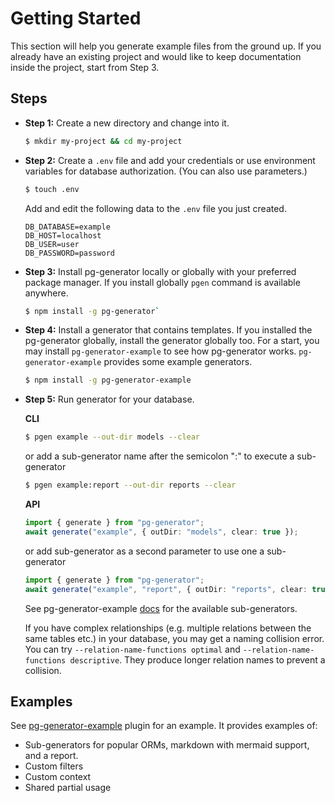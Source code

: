 # Getting Started

This section will help you generate example files from the ground up. If you already have an existing project and would like to keep documentation inside the project, start from Step 3.

## Steps

- **Step 1:** Create a new directory and change into it.

  ```bash
  $ mkdir my-project && cd my-project
  ```

- **Step 2:** Create a `.env` file and add your credentials or use environment variables for database authorization. (You can also use parameters.)

  ```bash
  $ touch .env
  ```

  Add and edit the following data to the `.env` file you just created.

  ```.env
  DB_DATABASE=example
  DB_HOST=localhost
  DB_USER=user
  DB_PASSWORD=password
  ```

- **Step 3:** Install pg-generator locally or globally with your preferred package manager. If you install globally `pgen` command is available anywhere.

  ```bash
  $ npm install -g pg-generator`
  ```

- **Step 4:** Install a generator that contains templates. If you installed the pg-generator globally, install the generator globally too. For a start, you may install `pg-generator-example` to see how pg-generator works. `pg-generator-example` provides some example generators.

  ```bash
  $ npm install -g pg-generator-example
  ```

- **Step 5:** Run generator for your database.

  **CLI**

  ```bash
  $ pgen example --out-dir models --clear
  ```

  or add a sub-generator name after the semicolon ":" to execute a sub-generator

  ```bash
  $ pgen example:report --out-dir reports --clear
  ```

  **API**

  ```ts
  import { generate } from "pg-generator";
  await generate("example", { outDir: "models", clear: true });
  ```

  or add sub-generator as a second parameter to use one a sub-generator

  ```ts
  import { generate } from "pg-generator";
  await generate("example", "report", { outDir: "reports", clear: true });
  ```

  See pg-generator-example [docs](https://www.npmjs.com/package/pg-generator-example) for the available sub-generators.

  If you have complex relationships (e.g. multiple relations between the same tables etc.) in your database, you may get a naming collision error. You can try `--relation-name-functions optimal` and `--relation-name-functions descriptive`. They produce longer relation names to prevent a collision.

## Examples

See [pg-generator-example](https://www.npmjs.com/package/pg-generator-example) plugin for an example. It provides examples of:

- Sub-generators for popular ORMs, markdown with mermaid support, and a report.
- Custom filters
- Custom context
- Shared partial usage
